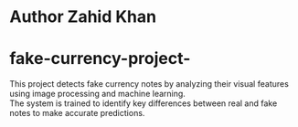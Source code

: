 # Author Zahid Khan 
# fake-currency-project-
This project detects fake currency notes by analyzing their visual features using image processing and machine learning.
<br>
The system is trained to identify key differences between real and fake notes to make accurate predictions.

